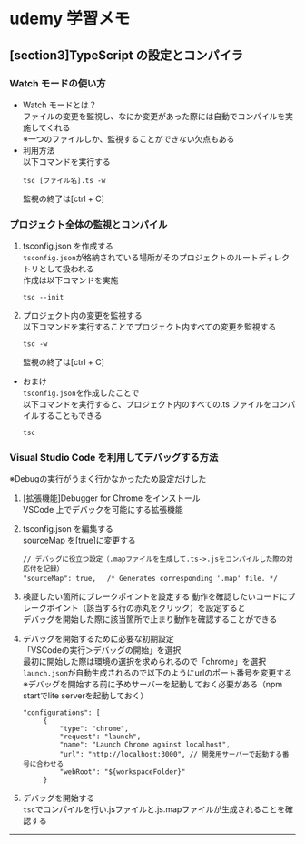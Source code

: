 # udemy 学習メモ

## [section3]TypeScript の設定とコンパイラ

### Watch モードの使い方

- Watch モードとは？  
  ファイルの変更を監視し、なにか変更があった際には自動でコンパイルを実施してくれる  
  ※一つのファイルしか、監視することができない欠点もある
- 利用方法  
  以下コマンドを実行する
  ```
  tsc [ファイル名].ts -w
  ```
  監視の終了は[ctrl + C]

### プロジェクト全体の監視とコンパイル

1. tsconfig.json を作成する  
   `tsconfig.json`が格納されている場所がそのプロジェクトのルートディレクトリとして扱われる  
   作成は以下コマンドを実施


    ```
    tsc --init
    ```

2. プロジェクト内の変更を監視する  
   以下コマンドを実行することでプロジェクト内すべての変更を監視する


    ```
    tsc -w
    ```
    監視の終了は[ctrl + C]

- おまけ  
  `tsconfig.json`を作成したことで  
  以下コマンドを実行すると、プロジェクト内のすべての.ts ファイルをコンパイルすることもできる
  ```
  tsc
  ```

### Visual Studio Code を利用してデバッグする方法     
※Debugの実行がうまく行かなかったため設定だけした

1. [拡張機能]Debugger for Chrome をインストール  
   VSCode 上でデバックを可能にする拡張機能
2. tsconfig.json を編集する  
   sourceMap を[true]に変更する

   ```
   // デバッグに役立つ設定（.mapファイルを生成して.ts->.jsをコンパイルした際の対応付を記録）
   "sourceMap": true, 　/* Generates corresponding '.map' file. */
   ```

3. 検証したい箇所にブレークポイントを設定する
   動作を確認したいコードにブレークポイント（該当する行の赤丸をクリック）を設定すると  
   デバッグを開始した際に該当箇所で止まり動作を確認することができる

4. デバッグを開始するために必要な初期設定  
   「VSCodeの実行＞デバッグの開始」を選択    
   最初に開始した際は環境の選択を求められるので「chrome」を選択   
   `launch.json`が自動生成されるので以下のようにurlのポート番号を変更する   
   ※デバッグを開始する前に予めサーバーを起動しておく必要がある（npm startでlite serverを起動しておく）    
   ```
   "configurations": [
        {
            "type": "chrome",
            "request": "launch",
            "name": "Launch Chrome against localhost",
            "url": "http://localhost:3000", // 開発用サーバーで起動する番号に合わせる
            "webRoot": "${workspaceFolder}"
        }
    ```
  5. デバッグを開始する   
    `tsc`でコンパイルを行い.jsファイルと.js.mapファイルが生成されることを確認する   
    

---
